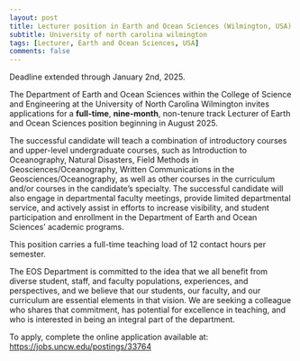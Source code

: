 ```yaml
---
layout: post
title: Lecturer position in Earth and Ocean Sciences (Wilmington, USA)
subtitle: University of north carolina wilmington
tags: [Lecturer, Earth and Ocean Sciences, USA]
comments: false
---
```

 Deadline extended through January 2nd, 2025.

The Department of Earth and Ocean Sciences within the College of Science and Engineering at the University of North Carolina Wilmington invites applications for a **full-time**, **nine-month**, non-tenure track Lecturer of Earth and Ocean Sciences position beginning in August 2025.

The successful candidate will teach a combination of introductory courses and upper-level undergraduate courses, such as Introduction to Oceanography, Natural Disasters, Field Methods in Geosciences/Oceanography, Written Communications in the Geosciences/Oceanography, as well as other courses in the curriculum and/or courses in the candidate’s specialty. The successful candidate will also engage in departmental faculty meetings, provide limited departmental service, and actively assist in efforts to increase visibility, and student participation and enrollment in the Department of Earth and Ocean Sciences’ academic programs.

This position carries a full-time teaching load of 12 contact hours per semester.

The EOS Department is committed to the idea that we all benefit from diverse student, staff, and faculty populations, experiences, and perspectives, and we believe that our students, our faculty, and our curriculum are essential elements in that vision. We are seeking a colleague who shares that commitment, has potential for excellence in teaching, and who is interested in being an integral part of the department.


To apply, complete the online application available at: https://jobs.uncw.edu/postings/33764



